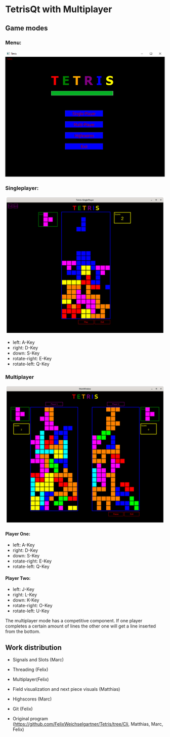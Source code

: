 # TetrisQt with Multiplayer

## Game modes

### Menu:

![img](images/Menu.png)

### Singleplayer:

![img](images/Singleplayer.png)

* left: A-Key
* right: D-Key
* down: S-Key
* rotate-right: E-Key
* rotate-left: Q-Key

### Multiplayer

![img](images/Multiplayer.png)

#### Player One:

* left: A-Key
* right: D-Key
* down: S-Key
* rotate-right: E-Key
* rotate-left: Q-Key

#### Player Two:

* left: J-Key
* right: L-Key
* down: K-Key
* rotate-right: O-Key
* rotate-left: U-Key

The multiplayer mode has a competitive component. If one player completes a certain amount of lines the other one will get a line inserted from the bottom.

## Work distribution

* Signals and Slots (Marc)

* Threading (Felix)

* Multiplayer(Felix)

* Field visualization and next piece visuals (Matthias)

* Highscores (Marc)

* Git (Felix)

* Original program (https://github.com/FelixWeichselgartner/Tetris/tree/Cli, Matthias, Marc, Felix)
